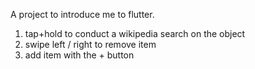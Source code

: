 A project to introduce me to flutter.

1. tap+hold to conduct a wikipedia search on the object
2. swipe left / right to remove item
3. add item with the + button
